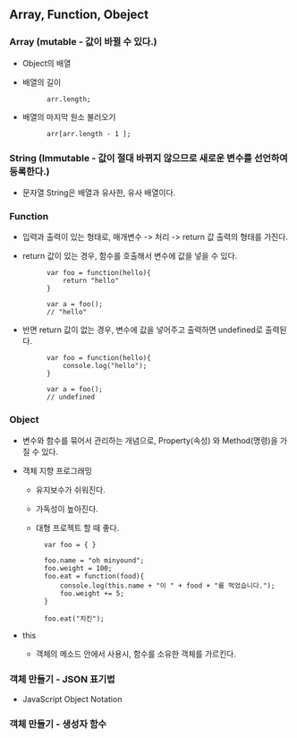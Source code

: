 ## Array, Function, Obeject

### Array (mutable - 값이 바뀔 수 있다.)

- Object의 배열

- 배열의 길이 

            arr.length;

- 배열의 마지막 원소 불러오기

            arr[arr.length - 1 ];

### String (Immutable - 값이 절대 바뀌지 않으므로 새로운 변수를 선언하여 등록한다.)

- 문자열 String은 배열과 유사한, 유사 배열이다.

### Function 

- 입력과 출력이 있는 형태로, 매개변수 -> 처리 -> return 값 출력의 형태를 가진다.

- return 값이 있는 경우, 함수를 호출해서 변수에 값을 넣을 수 있다.

            var foo = function(hello){
                return "hello"
            }

            var a = foo();
            // "hello"

- 반면 return 값이 없는 경우, 변수에 값을 넣어주고 출력하면 undefined로 출력된다.

            var foo = function(hello){
                console.log("hello");
            }

            var a = foo();
            // undefined

### Object

- 변수와 함수를 묶어서 관리하는 개념으로, Property(속성) 와 Method(명령)을 가질 수 있다.

- 객체 지향 프로그래밍

    - 유지보수가 쉬워진다.

    - 가독성이 높아진다.

    - 대형 프로젝트 할 때 좋다.

            var foo = { }

            foo.name = "oh minyound";
            foo.weight = 100;
            foo.eat = function(food){
                console.log(this.name + "이 " + food + "를 먹었습니다.");
                foo.weight += 5;
            }

            foo.eat("치킨");

- this

    - 객체의 메소드 안에서 사용시, 함수를 소유한 객체를 가르킨다.

### 객체 만들기 - JSON 표기법 

- JavaScript Object Notation

### 객체 만들기 - 생성자 함수 

